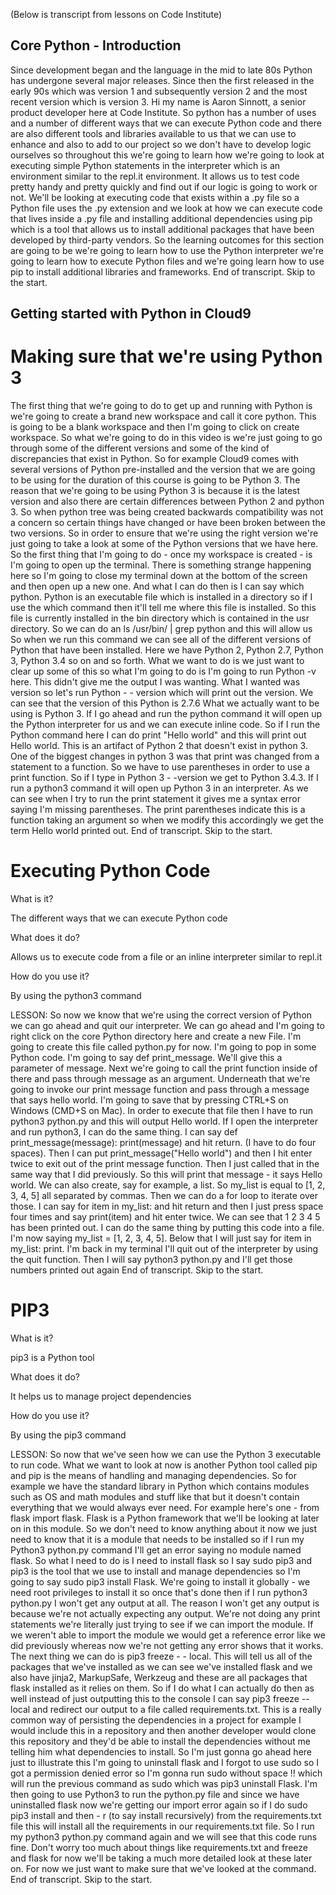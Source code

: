 (Below is transcript from lessons on Code Institute)

## Core Python - Introduction

Since development began and the language in the mid to late 80s Python has undergone several major releases. Since then the first released in the early 90s which was version 1 and subsequently version 2 and the most
recent version which is version 3. Hi my name is Aaron Sinnott, a senior product developer here at Code Institute. So python has a number of uses and a number of different ways that we can execute Python code and there are also different tools and libraries available to us that we can use to enhance and also to add to our project so we don't have to develop logic ourselves so throughout this we're going to learn how we're going to look at executing simple Python statements in the interpreter which is an environment similar to the repl.it environment. It allows us to test code pretty handy and pretty quickly and find out if our logic is going to work or not. We'll be looking at executing code that exists within a .py file so a Python file uses the .py extension and we look at how we can execute code that lives inside a .py file and installing additional dependencies using
pip which is a tool that allows us to install additional packages that have been developed by third-party vendors. So the learning outcomes for this section are going to be we're going to learn how to use the Python interpreter we're going to learn how to execute Python files and we're going learn how to use pip to install additional libraries and frameworks.
End of transcript. Skip to the start.

## Getting started with Python in Cloud9

# Making sure that we're using Python 3

The first thing that we're going to do to get up and running with Python is we're going to create a brand new workspace and call it core python. This is going to be a blank workspace and then I'm going to click on create workspace. So what we're going to do in this video is we're just going to go through some of the different versions and some of the kind of discrepancies that exist in Python. So for example Cloud9 comes with several versions of Python pre-installed and the version that we are going to be using for the duration of this course is going to be Python 3. The reason that we're going to be using Python 3 is because it is the latest version and also there are certain differences between Python 2 and python 3. So when python tree was being created backwards compatibility was not a concern so certain things have changed or have been broken between the two versions. So in order to ensure that we're using the right version we're just going to take a look at some of the Python versions that we have here. So the first thing that I'm going to do - once my workspace is created - is I'm going to open up the terminal. There is something strange happening here so I'm going to close my terminal down at the bottom of the screen and then open up a new one. And what I can do then is I can say which python. Python is an executable file which is installed in a directory so if I use the which command then it'll tell me where this file is installed. So this file is currently installed in the bin directory which is contained in the usr directory. So we can do an ls /usr/bin/ | grep python and this will allow us So when we run this command we can see all of the different versions of Python that have been installed. Here we have Python 2, Python 2.7, Python 3, Python 3.4 so on and so forth. What we want to do is we just want to clear up some of this so what I'm going to do is I'm going to run Python -v here. This didn't give me the output I was wanting. What I wanted was version so let's run Python - - version which will print out the version. We can see that the version of this Python is 2.7.6 What we actually want to be using is Python 3. If I go ahead and run the python command it will open up the Python interpreter for us and we can execute inline code. So if I run the Python command here I can do print "Hello world" and this will print out Hello world. This is an artifact of Python 2 that doesn't exist in python 3. One of the biggest changes in python 3 was that print was changed from a statement to a function. So we have to use parentheses in order to use a print function. So if I type in Python 3 - -version we get to Python 3.4.3. If I run a python3 command it will open up Python 3 in an interpreter. As we can see when I try to run the print statement it gives me a syntax error saying I'm missing parentheses. The print parentheses indicate this is a function taking an argument so when we modify this accordingly we get the term Hello world printed out. End of transcript. Skip to the start.

# Executing Python Code

What is it?

The different ways that we can execute Python code

What does it do?

Allows us to execute code from a file or an inline interpreter similar to repl.it

How do you use it?

By using the python3 command

LESSON:
    So now we know that we're using the correct version of Python we can go ahead and quit our interpreter. We can go ahead and I'm going to right click on the core Python directory here and create a new File. I'm going to create this file called python.py for now. I'm going to pop in some Python code. I'm going to say def print_message. We'll give this a parameter of message. Next we're going to call the print function inside of
    there and pass through message as an argument. Underneath that we're going to invoke our print message function and pass through a message that says hello world. I'm going to save that by pressing CTRL+S on Windows (CMD+S on Mac). In order to execute that file then I have to run python3 python.py and this will output Hello world. If I open the interpreter and run python3, I can do the same thing. I can say def print_message(message): print(message) and hit return. (I have to do four spaces). Then I can put print_message("Hello world") and then I hit enter twice to exit out of the
    print message function. Then I just called that in the same way that I did previously. So this will print that message - it says Hello world. We can also create, say for example, a list. So my_list is equal to [1, 2, 3, 4, 5] all separated by commas. Then we can do a for loop to iterate over those. I can say for item in my_list: and hit return and then I just press space four times and say print(item) and hit enter twice. We can see that 1 2 3 4 5 has been printed out. I can do the same thing by putting this code into a file. I'm now saying my_list = [1, 2, 3, 4, 5]. Below that I will just say for item in my_list: print.
    I'm back in my terminal I'll quit out of the interpreter by using the quit
    function. Then I will say python3 python.py and I'll get those numbers
    printed out again
    End of transcript. Skip to the start.
    
# PIP3

What is it?

pip3 is a Python tool

What does it do?

It helps us to manage project dependencies

How do you use it?

By using the pip3 command

LESSON:
    So now that we've seen how we can use the Python 3 executable to run code.
    What we want to look at now is another Python tool called pip and pip is the means of handling and managing dependencies. So for example we have the standard library in Python which contains modules such as OS and math modules and stuff like that but it doesn't contain everything that we would always ever need. For example here's one - from flask import flask. Flask is a Python framework that we'll be looking at later on in this module. So we don't need to know anything about it now we just need to know that it is a module that needs to be installed so if I run my Python3 python.py command I'll get an error saying no module named flask. So what I need to do is I need to install flask so I say sudo pip3 and pip3 is the tool that we use to install and manage dependencies so I'm going to say sudo pip3 install Flask. We're going to install it globally - we need root privileges to install it so once that's done then if I run python3 python.py I won't get any output at all. The reason I won't get any output is because we're not actually
    expecting any output. We're not doing any print statements we're literally just trying to see if we can import the module. If we weren't able to import the module we would get a reference error like we did previously whereas now we're not getting any error   shows that it works. The next thing we can do is pip3 freeze - - local. This will tell us all
    of the packages that we've installed as we can see we've installed flask and we also have jinja2, MarkupSafe, Werkzeug and these are all packages that flask installed as it relies on them. So if I do what I can actually do then as well instead of just outputting this to the console I can say pip3 freeze --local and redirect our output to a file called requirements.txt. This is a really common way of persisting the dependencies in a project for example I would include this in a repository and then another developer would clone this repository and they'd be able to install the dependencies without me telling him what dependencies to install. So I'm just gonna go ahead here just to illustrate this I'm going to uninstall flask and I forgot to use sudo so I got a permission denied error so I'm gonna run sudo without space !! which will run the previous command as sudo which was pip3 uninstall Flask. I'm then going to use Python3 to run the python.py file and since we have uninstalled flask now we're getting our import error again so if I do sudo pip3 install and then - r (to say install recursively) from the requirements.txt file this will install all the requirements in our requirements.txt file. So I run my python3 python.py command again and we will see that this code runs fine. Don't worry too much about things like requirements.txt and freeze and flask for now we'll be taking a much more detailed look at these later on. For now we just want to make sure that we've looked at the command. End of transcript. Skip to the start.


   
   